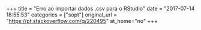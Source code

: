 +++
title = "Erro ao importar dados .csv para o RStudio"
date = "2017-07-14 18:55:53"
categories = ["sopt"]
original_url = "https://pt.stackoverflow.com/q/220495"
at_home="no"
+++

